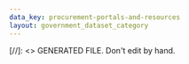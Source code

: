 ```yaml
---
data_key: procurement-portals-and-resources
layout: government_dataset_category
---
```

[//]: <> GENERATED FILE. Don't edit by hand.